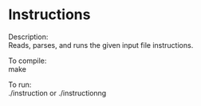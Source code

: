 # Instructions
Description:  
Reads, parses, and runs the given input file instructions.
  
To compile:  
make  
  
To run:  
./instruction or ./instructionng
